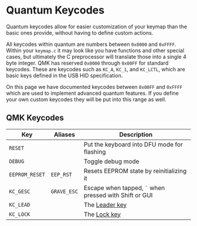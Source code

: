 # Quantum Keycodes

Quantum keycodes allow for easier customization of your keymap than the basic ones provide, without having to define custom actions.

All keycodes within quantum are numbers between `0x0000` and `0xFFFF`. Within your `keymap.c` it may look like you have functions and other special cases, but ultimately the C preprocessor will translate those into a single 4 byte integer. QMK has reserved `0x0000` through `0x00FF` for standard keycodes. These are keycodes such as `KC_A`, `KC_1`, and `KC_LCTL`, which are basic keys defined in the USB HID specification.

On this page we have documented keycodes between `0x00FF` and `0xFFFF` which are used to implement advanced quantum features. If you define your own custom keycodes they will be put into this range as well.

## QMK Keycodes

|Key            |Aliases    |Description                                                          |
|---------------|-----------|---------------------------------------------------------------------|
|`RESET`        |           |Put the keyboard into DFU mode for flashing                          |
|`DEBUG`        |           |Toggle debug mode                                                    |
|`EEPROM_RESET` |`EEP_RST`  |Resets EEPROM state by reinitializing it                             |
|`KC_GESC`      |`GRAVE_ESC`|Escape when tapped, <code>&#96;</code> when pressed with Shift or GUI|
|`KC_LEAD`      |           |The [Leader key](feature_leader_key.md)                              |
|`KC_LOCK`      |           |The [Lock key](feature_key_lock.md)                                  |
